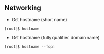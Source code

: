 ## Networking
* Get hostname (short name)
```
[root]$ hostname
```
* Get hostname (fully qualified domain name)
```
[root]$ hostname --fqdn
```
